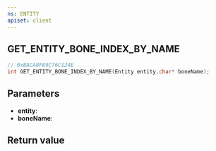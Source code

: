 ```yaml
---
ns: ENTITY
apiset: client
---
```

## GET_ENTITY_BONE_INDEX_BY_NAME

```c
// 0xBACA8FE9C76C124E
int GET_ENTITY_BONE_INDEX_BY_NAME(Entity entity,char* boneName);
```


## Parameters
* **entity**:
* **boneName**:

## Return value